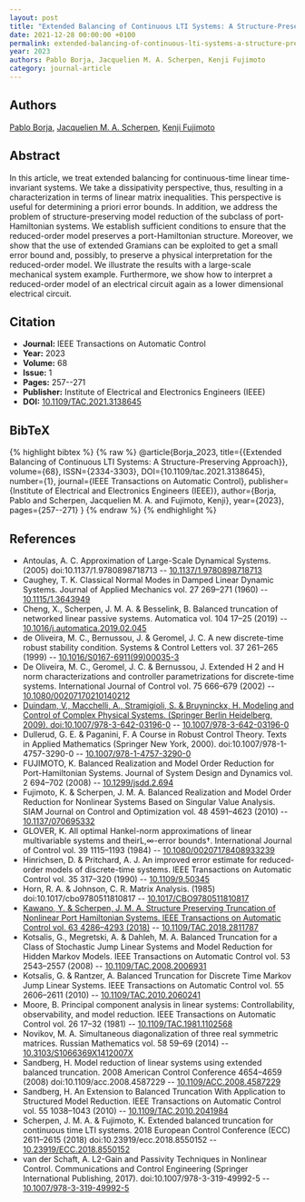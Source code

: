 ```yaml
---
layout: post
title: "Extended Balancing of Continuous LTI Systems: A Structure-Preserving Approach"
date: 2021-12-28 00:00:00 +0100
permalink: extended-balancing-of-continuous-lti-systems-a-structure-preserving-approach
year: 2023
authors: Pablo Borja, Jacquelien M. A. Scherpen, Kenji Fujimoto
category: journal-article
---
```

 
## Authors
[Pablo Borja](authors/luis-pablo-borja), [Jacquelien M. A. Scherpen](authors/jacquelien-m-a-scherpen), [Kenji Fujimoto](authors/kenji-fujimoto)
 
## Abstract
In this article, we treat extended balancing for continuous-time linear time-invariant systems. We take a dissipativity perspective, thus, resulting in a characterization in terms of linear matrix inequalities. This perspective is useful for determining a priori error bounds. In addition, we address the problem of structure-preserving model reduction of the subclass of port-Hamiltonian systems. We establish sufficient conditions to ensure that the reduced-order model preserves a port-Hamiltonian structure. Moreover, we show that the use of extended Gramians can be exploited to get a small error bound and, possibly, to preserve a physical interpretation for the reduced-order model. We illustrate the results with a large-scale mechanical system example. Furthermore, we show how to interpret a reduced-order model of an electrical circuit again as a lower dimensional electrical circuit.
 
## Citation
- **Journal:** IEEE Transactions on Automatic Control
- **Year:** 2023
- **Volume:** 68
- **Issue:** 1
- **Pages:** 257--271
- **Publisher:** Institute of Electrical and Electronics Engineers (IEEE)
- **DOI:** [10.1109/TAC.2021.3138645](https://doi.org/10.1109/TAC.2021.3138645)
 
## BibTeX
{% highlight bibtex %}
{% raw %}
@article{Borja_2023,
  title={{Extended Balancing of Continuous LTI Systems: A Structure-Preserving Approach}},
  volume={68},
  ISSN={2334-3303},
  DOI={10.1109/tac.2021.3138645},
  number={1},
  journal={IEEE Transactions on Automatic Control},
  publisher={Institute of Electrical and Electronics Engineers (IEEE)},
  author={Borja, Pablo and Scherpen, Jacquelien M. A. and Fujimoto, Kenji},
  year={2023},
  pages={257--271}
}
{% endraw %}
{% endhighlight %}
 
## References
- Antoulas, A. C. Approximation of Large-Scale Dynamical Systems. (2005) doi:10.1137/1.9780898718713 -- [10.1137/1.9780898718713](https://doi.org/10.1137/1.9780898718713)
- Caughey, T. K. Classical Normal Modes in Damped Linear Dynamic Systems. Journal of Applied Mechanics vol. 27 269–271 (1960) -- [10.1115/1.3643949](https://doi.org/10.1115/1.3643949)
- Cheng, X., Scherpen, J. M. A. & Besselink, B. Balanced truncation of networked linear passive systems. Automatica vol. 104 17–25 (2019) -- [10.1016/j.automatica.2019.02.045](https://doi.org/10.1016/j.automatica.2019.02.045)
- de Oliveira, M. C., Bernussou, J. & Geromel, J. C. A new discrete-time robust stability condition. Systems &amp; Control Letters vol. 37 261–265 (1999) -- [10.1016/S0167-6911(99)00035-3](https://doi.org/10.1016/S0167-6911(99)00035-3)
- De Oliveira, M. C., Geromel, J. C. & Bernussou, J. Extended H 2 and H norm characterizations and controller parametrizations for discrete-time systems. International Journal of Control vol. 75 666–679 (2002) -- [10.1080/00207170210140212](https://doi.org/10.1080/00207170210140212)
- [Duindam, V., Macchelli, A., Stramigioli, S. & Bruyninckx, H. Modeling and Control of Complex Physical Systems. (Springer Berlin Heidelberg, 2009). doi:10.1007/978-3-642-03196-0](modeling-and-control-of-complex-physical-systems) -- [10.1007/978-3-642-03196-0](https://doi.org/10.1007/978-3-642-03196-0)
- Dullerud, G. E. & Paganini, F. A Course in Robust Control Theory. Texts in Applied Mathematics (Springer New York, 2000). doi:10.1007/978-1-4757-3290-0 -- [10.1007/978-1-4757-3290-0](https://doi.org/10.1007/978-1-4757-3290-0)
- FUJIMOTO, K. Balanced Realization and Model Order Reduction for Port-Hamiltonian Systems. Journal of System Design and Dynamics vol. 2 694–702 (2008) -- [10.1299/jsdd.2.694](https://doi.org/10.1299/jsdd.2.694)
- Fujimoto, K. & Scherpen, J. M. A. Balanced Realization and Model Order Reduction for Nonlinear Systems Based on Singular Value Analysis. SIAM Journal on Control and Optimization vol. 48 4591–4623 (2010) -- [10.1137/070695332](https://doi.org/10.1137/070695332)
- GLOVER, K. All optimal Hankel-norm approximations of linear multivariable systems and theirL,∞-error bounds†. International Journal of Control vol. 39 1115–1193 (1984) -- [10.1080/00207178408933239](https://doi.org/10.1080/00207178408933239)
- Hinrichsen, D. & Pritchard, A. J. An improved error estimate for reduced-order models of discrete-time systems. IEEE Transactions on Automatic Control vol. 35 317–320 (1990) -- [10.1109/9.50345](https://doi.org/10.1109/9.50345)
- Horn, R. A. & Johnson, C. R. Matrix Analysis. (1985) doi:10.1017/cbo9780511810817 -- [10.1017/CBO9780511810817](https://doi.org/10.1017/CBO9780511810817)
- [Kawano, Y. & Scherpen, J. M. A. Structure Preserving Truncation of Nonlinear Port Hamiltonian Systems. IEEE Transactions on Automatic Control vol. 63 4286–4293 (2018)](structure-preserving-truncation-of-nonlinear-port-hamiltonian-systems) -- [10.1109/TAC.2018.2811787](https://doi.org/10.1109/TAC.2018.2811787)
- Kotsalis, G., Megretski, A. & Dahleh, M. A. Balanced Truncation for a Class of Stochastic Jump Linear Systems and Model Reduction for Hidden Markov Models. IEEE Transactions on Automatic Control vol. 53 2543–2557 (2008) -- [10.1109/TAC.2008.2006931](https://doi.org/10.1109/TAC.2008.2006931)
- Kotsalis, G. & Rantzer, A. Balanced Truncation for Discrete Time Markov Jump Linear Systems. IEEE Transactions on Automatic Control vol. 55 2606–2611 (2010) -- [10.1109/TAC.2010.2060241](https://doi.org/10.1109/TAC.2010.2060241)
- Moore, B. Principal component analysis in linear systems: Controllability, observability, and model reduction. IEEE Transactions on Automatic Control vol. 26 17–32 (1981) -- [10.1109/TAC.1981.1102568](https://doi.org/10.1109/TAC.1981.1102568)
- Novikov, M. A. Simultaneous diagonalization of three real symmetric matrices. Russian Mathematics vol. 58 59–69 (2014) -- [10.3103/S1066369X1412007X](https://doi.org/10.3103/S1066369X1412007X)
- Sandberg, H. Model reduction of linear systems using extended balanced truncation. 2008 American Control Conference 4654–4659 (2008) doi:10.1109/acc.2008.4587229 -- [10.1109/ACC.2008.4587229](https://doi.org/10.1109/ACC.2008.4587229)
- Sandberg, H. An Extension to Balanced Truncation With Application to Structured Model Reduction. IEEE Transactions on Automatic Control vol. 55 1038–1043 (2010) -- [10.1109/TAC.2010.2041984](https://doi.org/10.1109/TAC.2010.2041984)
- Scherpen, J. M. A. & Fujimoto, K. Extended balanced truncation for continuous time LTI systems. 2018 European Control Conference (ECC) 2611–2615 (2018) doi:10.23919/ecc.2018.8550152 -- [10.23919/ECC.2018.8550152](https://doi.org/10.23919/ECC.2018.8550152)
- van der Schaft, A. L2-Gain and Passivity Techniques in Nonlinear Control. Communications and Control Engineering (Springer International Publishing, 2017). doi:10.1007/978-3-319-49992-5 -- [10.1007/978-3-319-49992-5](https://doi.org/10.1007/978-3-319-49992-5)

